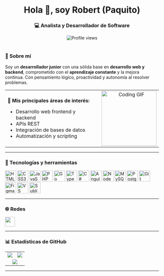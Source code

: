<h1 align="center">Hola 👋, soy Robert (Paquito)</h1>
<h3 align="center">💻 Analista y Desarrollador de Software</h3>

<p align="center">
  <img src="https://komarev.com/ghpvc/?username=Paquito207&style=plastic&color=blueviolet" alt="Profile views" />
</p>

<!-- Separador animado -->
<p align="center">
  <img src="https://raw.githubusercontent.com/PhantomOfCode/assets/main/separator-gradient.gif" width="100%" height="4px" />
</p>

### 🚀 Sobre mí

Soy un **desarrollador junior** con una sólida base en **desarrollo web y backend**, comprometido con el **aprendizaje constante** y la mejora continua. Con pensamiento lógico, proactividad y autonomía al resolver problemas.

<table>
  <tr>
    <td>

🔧 **Mis principales áreas de interés:**
- Desarrollo web frontend y backend  
- APIs REST  
- Integración de bases de datos  
- Automatización y scripting  

</td>
    <td align="center">
      <img src="https://media.giphy.com/media/qgQUggAC3Pfv687qPC/giphy.gif" width="180" alt="Coding GIF"/>
    </td>
  </tr>
</table>

---

### 🧰 Tecnologías y herramientas

<p align="left">
  <img src="https://raw.githubusercontent.com/danielcranney/readme-generator/main/public/icons/skills/html5-colored.svg" width="36" title="HTML5" />
  <img src="https://raw.githubusercontent.com/danielcranney/readme-generator/main/public/icons/skills/css3-colored.svg" width="36" title="CSS3" />
  <img src="https://raw.githubusercontent.com/danielcranney/readme-generator/main/public/icons/skills/javascript-colored.svg" width="36" title="JavaScript" />
  <img src="https://raw.githubusercontent.com/danielcranney/readme-generator/main/public/icons/skills/php-colored.svg" width="36" title="PHP" />
  <img src="https://raw.githubusercontent.com/danielcranney/readme-generator/main/public/icons/skills/go-colored.svg" width="36" title="Go" />
  <img src="https://raw.githubusercontent.com/danielcranney/readme-generator/main/public/icons/skills/typescript-colored.svg" width="36" title="TypeScript" />
  <img src="https://raw.githubusercontent.com/danielcranney/readme-generator/main/public/icons/skills/csharp-colored.svg" width="36" title="C#" />
  <img src="https://raw.githubusercontent.com/danielcranney/readme-generator/main/public/icons/skills/angularjs-colored.svg" width="36" title="Angular" />
  <img src="https://raw.githubusercontent.com/danielcranney/readme-generator/main/public/icons/skills/nodejs-colored.svg" width="36" title="NodeJS" />
  <img src="https://raw.githubusercontent.com/danielcranney/readme-generator/main/public/icons/skills/mysql-colored.svg" width="36" title="MySQL" />
  <img src="https://raw.githubusercontent.com/danielcranney/readme-generator/main/public/icons/skills/postgresql-colored.svg" width="36" title="PostgreSQL" />
  <img src="https://raw.githubusercontent.com/danielcranney/readme-generator/main/public/icons/skills/git-colored.svg" width="36" title="Git" />
  <img src="https://raw.githubusercontent.com/danielcranney/readme-generator/main/public/icons/skills/figma-colored.svg" width="36" title="Figma" />
  <img src="https://raw.githubusercontent.com/danielcranney/readme-generator/main/public/icons/skills/visualstudiocode-colored.svg" width="36" title="VS Code" />
  <img src="https://raw.githubusercontent.com/danielcranney/readme-generator/main/public/icons/skills/sublimetext-colored.svg" width="36" title="Sublime Text" />
</p>

---

### 🌐 Redes

<p align="left">
  <a href="https://github.com/Paquito207" target="_blank">
    <img src="https://raw.githubusercontent.com/danielcranney/readme-generator/main/public/icons/socials/github.svg" width="32" />
  </a>
</p>

---

### 📊 Estadísticas de GitHub

<table>
  <tr>
    <td>
      <a href="https://github.com/Paquito207">
        <img src="https://github-readme-stats.vercel.app/api?username=Paquito207&show_icons=true&theme=tokyonight&hide_border=true" />
      </a>
    </td>
    <td>
      <a href="https://github.com/Paquito207">
        <img src="https://github-readme-streak-stats.herokuapp.com?user=Paquito207&theme=tokyonight&hide_border=true" />
      </a>
    </td>
  </tr>
  <tr>
    <td colspan="2" align="center">
      <a href="https://github.com/Paquito207">
        <img src="https://github-readme-stats.vercel.app/api/top-langs/?username=Paquito207&layout=compact&theme=tokyonight&hide_border=true" />
      </a>
    </td>
  </tr>
</table>

---
